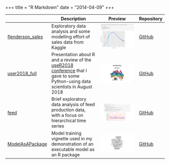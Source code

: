 +++
title = "R Markdown"
date = "2014-04-09"
+++

&nbsp;| Description | Preview | Repository
------|-------------|---------|-----------
[flenderson_sales](/rmd/flenderson_sales.html) | Exploratory data analysis and some modelling effort of sales data from Kaggle | [![flenderson_sales](flenderson_sales.png)](/rmd/flenderson_sales.html) | [GitHub](https://github.com/mdneuzerling/flenderson_sales)
[user2018_full](/rmd/user2018_full.html) | Presentation about R and a review of the [useR2018 conference](https://user2018.r-project.org/) that I gave to some Python-using data scientists in August 2018 | [![user2018_full](user2018_full.png)](/rmd/user2018_full.html) | [GitHub](https://github.com/mdneuzerling/useR2018_recap)
[feed](/rmd/feed.html) | Brief exploratory data analysis of feed production data, with a focus on hierarchical time series | [![feed](feed.png)](/rmd/feed.html) | [GitHub](https://github.com/mdneuzerling/feed)
[ModelAsAPackage](/rmd/ModelAsAPackage.html) | Model training vignette used in my demonstration of an executable model as an R package | [![ModelAsAPackage](ModelAsAPackage.png)](/rmd/ModelAsAPackage.html) | [GitHub](https://github.com/mdneuzerling/ModelAsAPackage)
